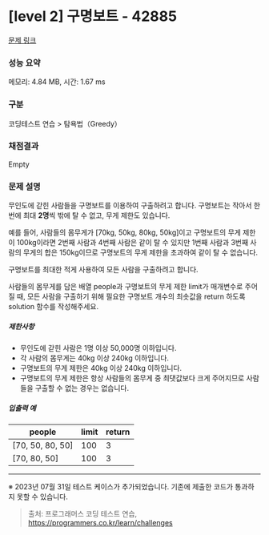 # [level 2] 구명보트 - 42885 

[문제 링크](https://school.programmers.co.kr/learn/courses/30/lessons/42885) 

### 성능 요약

메모리: 4.84 MB, 시간: 1.67 ms

### 구분

코딩테스트 연습 > 탐욕법（Greedy）

### 채점결과

Empty

### 문제 설명

<p>무인도에 갇힌 사람들을 구명보트를 이용하여 구출하려고 합니다. 구명보트는 작아서 한 번에 최대 <strong>2명</strong>씩 밖에 탈 수 없고, 무게 제한도 있습니다.</p>

<p>예를 들어, 사람들의 몸무게가 [70kg, 50kg, 80kg, 50kg]이고 구명보트의 무게 제한이 100kg이라면 2번째 사람과 4번째 사람은 같이 탈 수 있지만 1번째 사람과 3번째 사람의 무게의 합은 150kg이므로 구명보트의 무게 제한을 초과하여 같이 탈 수 없습니다.</p>

<p>구명보트를 최대한 적게 사용하여 모든 사람을 구출하려고 합니다.</p>

<p>사람들의 몸무게를 담은 배열 people과 구명보트의 무게 제한 limit가 매개변수로 주어질 때, 모든 사람을 구출하기 위해 필요한 구명보트 개수의 최솟값을 return 하도록 solution 함수를 작성해주세요.</p>

<h5>제한사항</h5>

<ul>
<li>무인도에 갇힌 사람은 1명 이상 50,000명 이하입니다.</li>
<li>각 사람의 몸무게는 40kg 이상 240kg 이하입니다.</li>
<li>구명보트의 무게 제한은 40kg 이상 240kg 이하입니다.</li>
<li>구명보트의 무게 제한은 항상 사람들의 몸무게 중 최댓값보다 크게 주어지므로 사람들을 구출할 수 없는 경우는 없습니다.</li>
</ul>

<h5>입출력 예</h5>
<table class="table">
        <thead><tr>
<th>people</th>
<th>limit</th>
<th>return</th>
</tr>
</thead>
        <tbody><tr>
<td>[70, 50, 80, 50]</td>
<td>100</td>
<td>3</td>
</tr>
<tr>
<td>[70, 80, 50]</td>
<td>100</td>
<td>3</td>
</tr>
</tbody>
      </table>
<hr>

<p>※ 2023년 07월 31일 테스트 케이스가 추가되었습니다. 기존에 제출한 코드가 통과하지 못할 수 있습니다.</p>


> 출처: 프로그래머스 코딩 테스트 연습, https://programmers.co.kr/learn/challenges